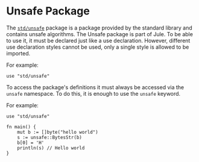 # Unsafe Package

The [`std/unsafe`](/std/unsafe) package is a package provided by the standard library and contains unsafe algorithms. The Unsafe package is part of Jule. To be able to use it, it must be declared just like a use declaration. However, different use declaration styles cannot be used, only a single style is allowed to be imported.

For example:
```jule
use "std/unsafe"
```

To access the package's definitions it must always be accessed via the `unsafe` namespace. To do this, it is enough to use the `unsafe` keyword.

For example:
```jule
use "std/unsafe"

fn main() {
    mut b := []byte("hello world")
    s := unsafe::BytesStr(b)
    b[0] = 'H'
    println(s) // Hello world
}
```